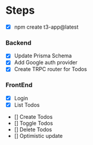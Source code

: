 # Steps

- [x] npm create t3-app@latest

### Backend

- [x] Update Prisma Schema
- [x] Add Google auth provider
- [x] Create TRPC router for Todos

### FrontEnd

- [x] Login
- [x] List Todos
- [] Create Todos
- [] Toggle Todos
- [] Delete Todos
- [] Optimistic update
